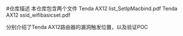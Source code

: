 #仓库描述
本仓库包含两个文件
Tenda AX12 list_SetIpMacbind.pdf
Tenda AX12 ssid_wifibasicset.pdf

分别介绍了Tenda AX12路由器的漏洞触发位置，以及验证POC